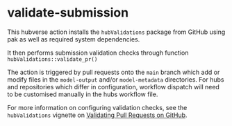 # validate-submission


This hubverse action installs the `hubValidations` package from GitHub using pak as well as required system dependencies.

It then performs submission validation checks through function `hubValidations::validate_pr()`

The action is triggered by pull requests onto the `main` branch which add or modify files in the `model-output` and/or `model-metadata` directories. For hubs and repositories which differ in configuration, workflow dispatch will need to be customised manually in the hubs workflow file.

For more information on configuring validation checks, see the `hubValidations` vignette on [Validating Pull Requests on GitHub](https://hubverse-org.github.io/hubValidations/articles/validate-pr.html).
